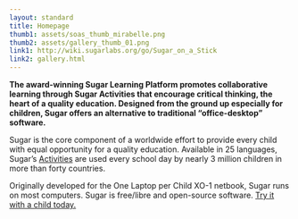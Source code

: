 ```yaml
---
layout: standard
title: Homepage
thumb1: assets/soas_thumb_mirabelle.png
thumb2: assets/gallery_thumb_01.png
link1: http://wiki.sugarlabs.org/go/Sugar_on_a_Stick
link2: gallery.html
---
```

**The award-winning Sugar Learning Platform promotes collaborative learning through Sugar Activities that encourage critical thinking, the heart of a quality education. Designed from the ground up especially for children, Sugar offers an alternative to traditional “office-desktop” software.**

Sugar is the core component of a worldwide effort to provide every child with equal opportunity for a quality education. Available in 25 languages, Sugar’s [Activities](about_activities.html) are used every school day by nearly 3 million children in more than forty countries.

Originally developed for the One Laptop per Child XO-1 netbook, Sugar runs on most computers. Sugar is free/libre and open-source software. [Try it with a child today.](http://sugarlabs.org/go/DocumentationTeam/Try_Sugar)

